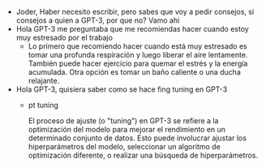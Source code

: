 - Joder, Haber necesito escribir, pero sabes que voy a pedir consejos, si consejos  a quien a GPT-3, por que no? Vamo ahi
- Hola GPT-3 me preguntaba que me recomiendas hacer cuando estoy muy estresado por el trabajo
	- Lo primero que recomiendo hacer cuando está muy estresado es tomar una profunda respiración y luego liberar el aire lentamente. También puede hacer ejercicio para quemar el estrés y la energía acumulada. Otra opción es tomar un baño caliente o una ducha relajante.
- Hola GPT-3, quisiera saber como se hace fing tuning en GPT-3
	- pt tuning
	  
	  El proceso de ajuste (o "tuning") en GPT-3 se refiere a la optimización del modelo para mejorar el rendimiento en un determinado conjunto de datos. Esto puede involucrar ajustar los hiperparámetros del modelo, seleccionar un algoritmo de optimización diferente, o realizar una búsqueda de hiperparámetros.